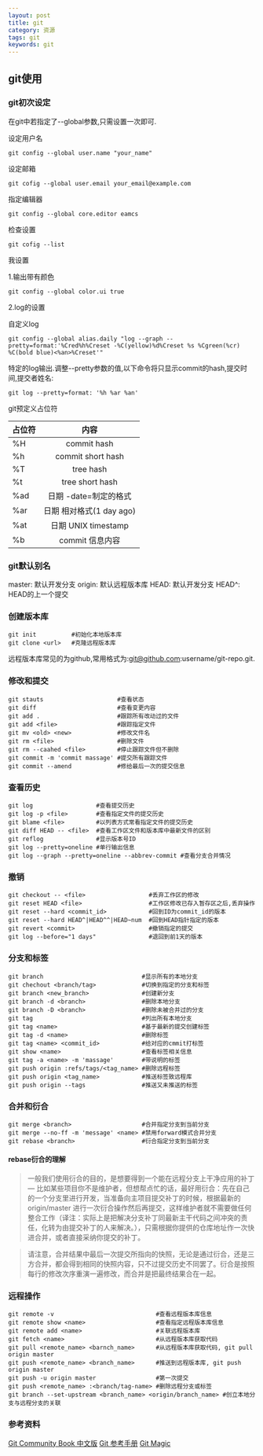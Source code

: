 ```yaml
---
layout: post
title: git
category: 资源
tags: git
keywords: git
---
```


## git使用

### git初次设定

在git中若指定了--global参数,只需设置一次即可.

设定用户名

````shell
git config --global user.name "your_name"
````

设定邮箱

````shell
git cofig --global user.email your_email@example.com
````

指定编辑器

````shell
git config --global core.editor eamcs
````

检查设置

````shell
git cofig --list
````

我设置

1.输出带有颜色

````shell
git config --global color.ui true
````

2.log的设置

自定义log

````shell
git config --global alias.daily "log --graph --pretty=format:'%Cred%h%Creset -%C(yellow)%d%Creset %s %Cgreen(%cr) %C(bold blue)<%an>%Creset'"
````

特定的log输出.调整--pretty参数的值,以下命令将只显示commit的hash,提交时间,提交者姓名:


````shell
git log --pretty=format: '%h %ar %an'
````

git预定义占位符

|  占位符  |  内容                   |
|----------|:----------------------:|
|%H        |commit hash             |
|%h        |commit short hash       |
|%T        |tree hash               |
|%t        |tree short hash         |
|%ad       |日期 -date=制定的格式      |
|%ar       |日期 相对格式(1 day ago)   |
|%at       |日期 UNIX timestamp      |
|%b        |commit 信息内容           |

### git默认别名

master: 默认开发分支
origin: 默认远程版本库
HEAD: 默认开发分支
HEAD^: HEAD的上一个提交

### 创建版本库

````shell
git init          #初始化本地版本库
git clone <url>   #克隆远程版本库
````

远程版本库常见的为github,<url>常用格式为:git@github.com:username/git-repo.git.


### 修改和提交

````shell
git stauts                     #查看状态
git diff                       #查看变更内容
git add .                      #跟踪所有改动过的文件
git add <file>                 #跟踪指定文件
git mv <old> <new>             #修改文件名
git rm <file>                  #删除文件
git rm --caahed <file>         #停止跟踪文件但不删除
git commit -m 'commit massage' #提交所有跟踪文件
git commit --amend             #修给最后一次的提交信息
````

### 查看历史

````shell
git log                  #查看提交历史
git log -p <file>        #查看指定文件的提交历史
git blame <file>         #以列表方式常看指定文件的提交历史
git diff HEAD -- <file>  #查看工作区文件和版本库中最新文件的区别
git reflog               #显示版本号ID
git log --pretty=oneline #单行输出信息
git log --graph --pretty=oneline --abbrev-commit #查看分支合并情况
````

###  撤销

````shell
git checkout -- <file>                  #丢弃工作区的修改
git reset HEAD <file>                   #工作区修改已存入暂存区之后,丢弃操作
git reset --hard <commit_id>            #回到ID为commit_id的版本
git reset --hard HEAD^|HEAD^^|HEAD~num  #回到HEAD指针指定的版本
git revert <commit>                     #撤销指定的提交
git log --before="1 days"               #退回到前1天的版本
````

### 分支和标签

````shell
git branch                            #显示所有的本地分支
git chechout <branch/tag>             #切换到指定的分支和标签
git branch <new_branch>               #创建新分支
git branch -d <branch>                #删除本地分支
git branch -D <branch>                #删除未被合并过的分支
git tag                               #列出所有本地分支
git tag <name>                        #基于最新的提交创建标签
git tag -d <name>                     #删除标签
git tag <name> <commit_id>            #给对应的cmmit打标签
git show <name>                       #查看标签相关信息
git tag -a <name> -m 'massage'        #带说明的标签
git push origin :refs/tags/<tag_name> #删除远程标签
git push origin <tag_name>            #推送标签致远程库
git push origin --tags                #推送又未推送的标签
````

### 合并和衍合

````shell
git merge <branch>                    #合并指定分支到当前分支
git merge --no-ff -m 'message' <name> #禁用forward模式合并分支
git rebase <branch>                   #衍合指定分支到当前分支
````

#### rebase衍合的理解
> 一般我们使用衍合的目的，是想要得到一个能在远程分支上干净应用的补丁 — 比如某些项目你不是维护者，但想帮点忙的话，最好用衍合：先在自己的一个分支里进行开发，当准备向主项目提交补丁的时候，根据最新的 origin/master 进行一次衍合操作然后再提交，这样维护者就不需要做任何整合工作（译注：实际上是把解决分支补丁同最新主干代码之间冲突的责任，化转为由提交补丁的人来解决。），只需根据你提供的仓库地址作一次快进合并，或者直接采纳你提交的补丁。

> 请注意，合并结果中最后一次提交所指向的快照，无论是通过衍合，还是三方合并，都会得到相同的快照内容，只不过提交历史不同罢了。衍合是按照每行的修改次序重演一遍修改，而合并是把最终结果合在一起。


### 远程操作

````shell
git remote -v                             #查看远程版本库信息
git remote show <name>                    #查看指定远程版本库信息
git remote add <name>                     #关联远程版本库
git fetch <name>                          #从远程版本库获取代码
git pull <remote_name> <barnch_name>      #从远程版本库获取代码, git pull origin master
git push <remote_name> <branch_name>      #推送到远程版本库, git push origin master
git push -u origin master                 #第一次提交
git push <remote_name> :<branch/tag-name> #删除远程分支或标签
git branch --set-upstream <branch_name> <origin/branch_name> #创立本地分支与远程分支的关联
````

### 参考资料
[Git Community Book 中文版](http://gitbook.liuhui998.com/index.html)
[Git 参考手册](http://gitref.org/zh/index.html)
[Git Magic ](http://www-cs-students.stanford.edu/~blynn/gitmagic/intl/zh_cn/index.html)
